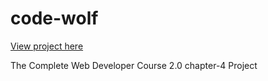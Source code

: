 # code-wolf

[View project here](https://rawgit.com/FrankGmz/code-wolf/master/index.html)


The Complete Web Developer Course 2.0 chapter-4 Project
